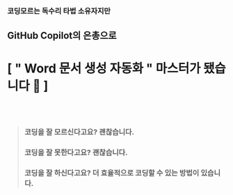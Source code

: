 ### 코딩모르는 독수리 타법 소유자지만
## GitHub Copilot의 은총으로
# [ " Word 문서 생성 자동화 " 마스터가 됐습니다  🤟 ]


<br>  
<br>  

> ### 코딩을 잘 모르신다고요? 괜찮습니다.
> ### 코딩을 잘 못한다고요? 괜찮습니다.
> ### 코딩을 잘 하신다고요? 더 효율적으로 코딩할 수 있는 방법이 있습니다.
